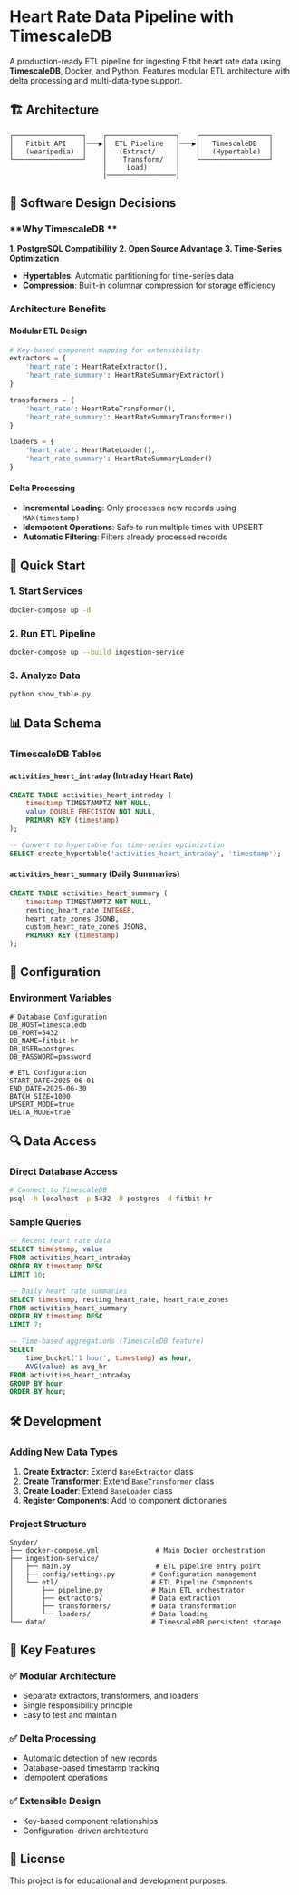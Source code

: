 # Heart Rate Data Pipeline with TimescaleDB

A production-ready ETL pipeline for ingesting Fitbit heart rate data using **TimescaleDB**, Docker, and Python. Features modular ETL architecture with delta processing and multi-data-type support.

## 🏗️ Architecture

```
┌─────────────────┐    ┌─────────────────┐    ┌─────────────────┐
│   Fitbit API    │───▶│  ETL Pipeline   │───▶│   TimescaleDB   │
│   (wearipedia)  │    │   (Extract/     │    │   (Hypertable)  │
└─────────────────┘    │    Transform/   │    └─────────────────┘
                       │     Load)       │             
                       |─────────────────|
```

## 🎯 Software Design Decisions

### **Why TimescaleDB **

**1. PostgreSQL Compatibility**
**2. Open Source Advantage**
**3. Time-Series Optimization**
- **Hypertables**: Automatic partitioning for time-series data
- **Compression**: Built-in columnar compression for storage efficiency


### **Architecture Benefits**

#### **Modular ETL Design**
```python
# Key-based component mapping for extensibility
extractors = {
    'heart_rate': HeartRateExtractor(),
    'heart_rate_summary': HeartRateSummaryExtractor()
}

transformers = {
    'heart_rate': HeartRateTransformer(),
    'heart_rate_summary': HeartRateSummaryTransformer()
}

loaders = {
    'heart_rate': HeartRateLoader(),
    'heart_rate_summary': HeartRateSummaryLoader()
}
```

#### **Delta Processing**
- **Incremental Loading**: Only processes new records using `MAX(timestamp)`
- **Idempotent Operations**: Safe to run multiple times with UPSERT
- **Automatic Filtering**: Filters already processed records

## 🚀 Quick Start

### 1. Start Services
```bash
docker-compose up -d
```

### 2. Run ETL Pipeline
```bash
docker-compose up --build ingestion-service
```

### 3. Analyze Data
```bash
python show_table.py
```

## 📊 Data Schema

### TimescaleDB Tables

#### `activities_heart_intraday` (Intraday Heart Rate)
```sql
CREATE TABLE activities_heart_intraday (
    timestamp TIMESTAMPTZ NOT NULL,
    value DOUBLE PRECISION NOT NULL,
    PRIMARY KEY (timestamp)
);

-- Convert to hypertable for time-series optimization
SELECT create_hypertable('activities_heart_intraday', 'timestamp');
```

#### `activities_heart_summary` (Daily Summaries)
```sql
CREATE TABLE activities_heart_summary (
    timestamp TIMESTAMPTZ NOT NULL,
    resting_heart_rate INTEGER,
    heart_rate_zones JSONB,
    custom_heart_rate_zones JSONB,
    PRIMARY KEY (timestamp)
);
```

## 🔧 Configuration

### Environment Variables
```env
# Database Configuration
DB_HOST=timescaledb
DB_PORT=5432
DB_NAME=fitbit-hr
DB_USER=postgres
DB_PASSWORD=password

# ETL Configuration
START_DATE=2025-06-01
END_DATE=2025-06-30
BATCH_SIZE=1000
UPSERT_MODE=true
DELTA_MODE=true
```

## 🔍 Data Access

### **Direct Database Access**
```bash
# Connect to TimescaleDB
psql -h localhost -p 5432 -U postgres -d fitbit-hr
```

### **Sample Queries**
```sql
-- Recent heart rate data
SELECT timestamp, value 
FROM activities_heart_intraday 
ORDER BY timestamp DESC 
LIMIT 10;

-- Daily heart rate summaries
SELECT timestamp, resting_heart_rate, heart_rate_zones
FROM activities_heart_summary
ORDER BY timestamp DESC
LIMIT 7;

-- Time-based aggregations (TimescaleDB feature)
SELECT 
    time_bucket('1 hour', timestamp) as hour,
    AVG(value) as avg_hr
FROM activities_heart_intraday
GROUP BY hour
ORDER BY hour;
```

## 🛠️ Development

### **Adding New Data Types**
1. **Create Extractor**: Extend `BaseExtractor` class
2. **Create Transformer**: Extend `BaseTransformer` class  
3. **Create Loader**: Extend `BaseLoader` class
4. **Register Components**: Add to component dictionaries

### **Project Structure**
```
Snyder/
├── docker-compose.yml              # Main Docker orchestration
├── ingestion-service/
│   ├── main.py                     # ETL pipeline entry point
│   ├── config/settings.py         # Configuration management
│   └── etl/                       # ETL Pipeline Components
│       ├── pipeline.py            # Main ETL orchestrator
│       ├── extractors/            # Data extraction
│       ├── transformers/          # Data transformation
│       └── loaders/               # Data loading
└── data/                          # TimescaleDB persistent storage
```

## 🎯 Key Features

### **✅ Modular Architecture**
- Separate extractors, transformers, and loaders
- Single responsibility principle
- Easy to test and maintain

### **✅ Delta Processing**
- Automatic detection of new records
- Database-based timestamp tracking
- Idempotent operations

### **✅ Extensible Design**
- Key-based component relationships
- Configuration-driven architecture

## 📝 License
This project is for educational and development purposes.